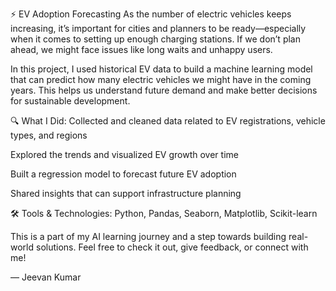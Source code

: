 ⚡ EV Adoption Forecasting
As the number of electric vehicles keeps increasing, it’s important for cities and planners to be ready—especially when it comes to setting up enough charging stations. If we don’t plan ahead, we might face issues like long waits and unhappy users.

In this project, I used historical EV data to build a machine learning model that can predict how many electric vehicles we might have in the coming years. This helps us understand future demand and make better decisions for sustainable development.

🔍 What I Did:
Collected and cleaned data related to EV registrations, vehicle types, and regions

Explored the trends and visualized EV growth over time

Built a regression model to forecast future EV adoption

Shared insights that can support infrastructure planning

🛠️ Tools & Technologies:
Python, Pandas, Seaborn, Matplotlib, Scikit-learn

This is a part of my AI learning journey and a step towards building real-world solutions.
Feel free to check it out, give feedback, or connect with me!

— Jeevan Kumar


